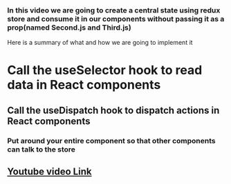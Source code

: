 ### In this video we are going to create a central state using redux store and consume it in our components without passing it as a prop(named Second.js and Third.js)


Here is a summary of what and how we are going to implement it

# Call the useSelector hook to read data in React components
## Call the useDispatch hook to dispatch actions in React components
### Put <Provider store={store}> around your entire <App> component so that other components can talk to the store

## [Youtube video Link](https://www.youtube.com/watch?v=D4bnJxYO11U)


	
